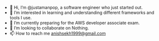 - 👋 Hi, I’m @justamanpop, a software engineer who just started out. 
- 👀 I’m interested in learning and understanding different frameworks and tools I use. 
- 🌱 I’m currently preparing for the AWS developer associate exam.
- 💞️ I’m looking to collaborate on Nothing.
- 📫 How to reach me anishsekh1999@gmail.com

<!---
justamanpop/justamanpop is a ✨ special ✨ repository because its `README.md` (this file) appears on your GitHub profile.
You can click the Preview link to take a look at your changes.
--->
